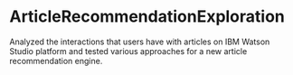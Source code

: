 # ArticleRecommendationExploration

Analyzed the interactions that users have with articles on IBM Watson Studio platform and tested various approaches for a new article recommendation engine.

